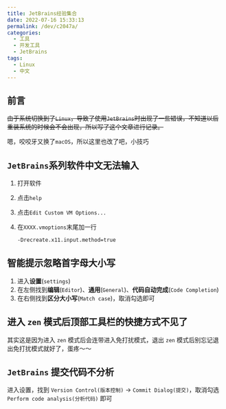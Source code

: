 ```yaml
---
title: JetBrains经验集合
date: 2022-07-16 15:33:13
permalink: /dev/c2047a/
categories:
  - 工具
  - 开发工具
  - JetBrains
tags:
  - Linux
  - 中文
---
```


## 前言

~~由于系统切换到了`Linux`，导致了使用`JetBrains`时出现了一些错误，不知道以后重装系统的时候会不会出现，所以写了这个文章进行记录。~~

嗯，咬咬牙又换了`macOS`，所以这里也改了吧，小技巧

<!-- more -->

<InArticleAdsense
    data-ad-client="ca-pub-1725717718088510"
    data-ad-slot="7426219401">
</InArticleAdsense>

## `JetBrains`系列软件中文无法输入

1. 打开软件

2. 点击`help`

3. 点击`Edit Custom VM Options...`

4. 在`XXXX.vmoptions`末尾加一行
    ``` bash
    -Drecreate.x11.input.method=true
    ```

## 智能提示忽略首字母大小写

1. 进入**设置**(`settings`)
2. 在左侧找到**编辑**(`Editor`)、**通用**(`General`)、**代码自动完成**(`Code Completion`)
3. 在右侧找到**区分大小写**(`Match case`)，取消勾选即可

## 进入 `zen` 模式后顶部工具栏的快捷方式不见了

其实这是因为进入 `zen` 模式后会连带进入免打扰模式，退出 `zen` 模式后别忘记退出免打扰模式就好了，蛋疼～～

## `JetBrains` 提交代码不分析

进入设置，找到 `Version Control(版本控制)` -> `Commit Dialog(提交)`，取消勾选 `Perform code analysis(分析代码)` 即可